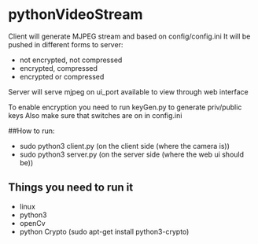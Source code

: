 # pythonVideoStream

Client will generate MJPEG stream and based on config/config.ini
It will be pushed in different forms to server:
* not encrypted, not compressed
* encrypted, compressed
* encrypted or compressed

Server will serve mjpeg on ui_port available to view through web interface

To enable encryption you need to run keyGen.py to generate priv/public keys
Also make sure that switches are on in config.ini

##How to run:
* sudo python3 client.py (on the client side (where the camera is))
* sudo python3 server.py (on the server side (where the web ui should be))

## Things you need to run it
* linux
* python3
* openCv
* python Crypto (sudo apt-get install python3-crypto)

